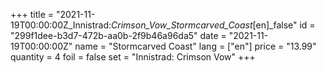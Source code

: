 +++
title = "2021-11-19T00:00:00Z_Innistrad:_Crimson_Vow_Stormcarved_Coast_[en]_false"
id = "299f1dee-b3d7-472b-aa0b-2f9b46a96da5"
date = "2021-11-19T00:00:00Z"
name = "Stormcarved Coast"
lang = ["en"]
price = "13.99"
quantity = 4
foil = false
set = "Innistrad: Crimson Vow"
+++
